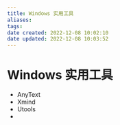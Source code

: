 ```yaml
---
title: Windows 实用工具
aliases: 
tags: 
date created: 2022-12-08 10:02:10
date updated: 2022-12-08 10:03:52
---
```


# Windows 实用工具

- AnyText
- Xmind
- Utools
- 
